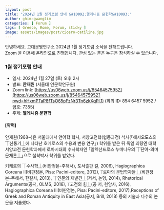 ```yaml
---
layout: post
title: "2024년 1월 정기포럼 안내 &#10092;헬레니즘 문헌학&#10093;"
author: ghim-gwanglim
categories: [ Forum ]
tags: [ Greece, Rome, Forum, sticky ]
image: assets/images/post/cicero-catiline.jpg
---
```


안녕하세요. 고대문명연구소 2024년 1월 정기포럼 소식을 전해드립니다.<br> 
Zoom 을 이용해 온라인으로 진행됩니다. 관심 있는 분은 누구든 참석하실 수 있습니다. 


### 1월 정기포럼 안내
- 일시: 2024년 1월 27일 (토) 오후 2시
- 발표: __안재원__ (서울대 인문학연구원)
- Zoom link: [https://us06web.zoom.us/j/85464575952](https://us06web.zoom.us/j/85464575952?pwd=hHxmPTaP8fTsO65pFzNr3Tn6zkXqPl.1)
  (회의 ID: 854 6457 5952 / 암호: 7355)
- 주제: __헬레니즘 문헌학__

#### [약력]
안재원(1968~)은 서울대에서 언어학 학사, 서양고전학(협동과정) 석사(｢헤시오도스의 ⏉신통기⏊에 나타난 호메로스의 수용과 변용 연구｣) 학위를 받은 뒤 독일 괴팅엔 대학 서양고전 문헌학과에서 로마시대의 수사학자인 ｢알렉산드로스 누메니우의 ⏉단어-의미 문채론⏊｣으로 철학박사 학위를 받았다.

키케로의 ⏉수사학⏊(비판정본-주해서), 도서출판 길, 2006), Hagiographica Coreana II(비판정본, Pisa: Pacini-editore, 2012), ⏉로마의 문법학자들⏊(비판정본-주해서, 한길사, 2013), ⏉인문의 재발견⏊(저서, 논형, 2014), Rhetorical Arguments(공저, OLMS, 2016), ⏉고전의 힘⏊(공
저, 현암사, 2016), Hagiographica Coreana III(비판정본, Pisa: Pacini-editore, 2017),Receptions of Greek and Roman Antiquity in East Asia(공저, Brill, 2018) 등의 저술과 다수의 논문을 저술했다.
